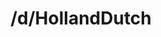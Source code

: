 ---
title: /d/HollandDutch
link_onion: http://vworp2mspe566cws.onion/to/dread/83bcd9f88d
tags:
  - hollanddutch
---